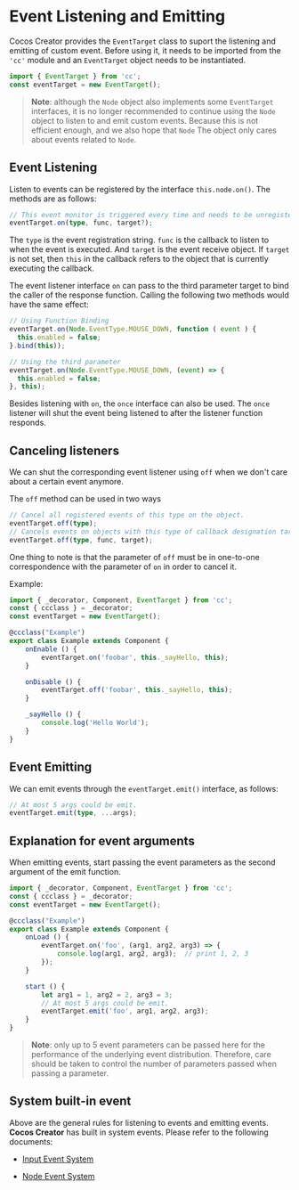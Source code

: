 # Event Listening and Emitting

Cocos Creator provides the `EventTarget` class to suport the listening and emitting of custom event. Before using it, it needs to be imported from the `'cc'` module and an `EventTarget` object needs to be instantiated.
```ts
import { EventTarget } from 'cc';
const eventTarget = new EventTarget();
```

> __Note__: although the `Node` object also implements some `EventTarget` interfaces, it is no longer recommended to continue using the `Node` object to listen to and emit custom events. Because this is not efficient enough, and we also hope that `Node` The object only cares about events related to `Node`.

## Event Listening

Listen to events can be registered by the interface `this.node.on()`. The methods are as follows:

```ts
// This event monitor is triggered every time and needs to be unregistered manually.
eventTarget.on(type, func, target?);
```

The `type` is the event registration string. `func` is the callback to listen to when the event is executed. And `target` is the event receive object. If `target` is not set, then `this` in the callback refers to the object that is currently executing the callback.

The event listener interface `on` can pass to the third parameter target to bind the caller of the response function. Calling the following two methods would have the same effect:

```ts
// Using Function Binding
eventTarget.on(Node.EventType.MOUSE_DOWN, function ( event ) {
  this.enabled = false;
}.bind(this));

// Using the third parameter
eventTarget.on(Node.EventType.MOUSE_DOWN, (event) => {
  this.enabled = false;
}, this);
```

Besides listening with `on`, the `once` interface can also be used. The `once` listener will shut the event being listened to after the listener function responds.

## Canceling listeners

We can shut the corresponding event listener using `off` when we don't care about a certain event anymore.

The `off` method can be used in two ways

```ts
// Cancel all registered events of this type on the object.
eventTarget.off(type);
// Cancels events on objects with this type of callback designation target.
eventTarget.off(type, func, target);
```

One thing to note is that the parameter of `off` must be in one-to-one correspondence with the parameter of `on` in order to cancel it.

Example:

```ts
import { _decorator, Component, EventTarget } from 'cc';
const { ccclass } = _decorator;
const eventTarget = new EventTarget();

@ccclass("Example")
export class Example extends Component {
    onEnable () {
        eventTarget.on('foobar', this._sayHello, this);
    }

    onDisable () {
        eventTarget.off('foobar', this._sayHello, this);
    }

    _sayHello () {
        console.log('Hello World');
    }
}
```

## Event Emitting

We can emit events through the `eventTarget.emit()` interface, as follows:

```ts
// At most 5 args could be emit.
eventTarget.emit(type, ...args);
```

## Explanation for event arguments

When emitting events, start passing the event parameters as the second argument of the emit function.

```ts
import { _decorator, Component, EventTarget } from 'cc';
const { ccclass } = _decorator;
const eventTarget = new EventTarget();

@ccclass("Example")
export class Example extends Component {
    onLoad () {
        eventTarget.on('foo', (arg1, arg2, arg3) => {
            console.log(arg1, arg2, arg3);  // print 1, 2, 3
        });
    }

    start () {
        let arg1 = 1, arg2 = 2, arg3 = 3;
        // At most 5 args could be emit.
        eventTarget.emit('foo', arg1, arg2, arg3);
    }
}
```

> __Note__: only up to 5 event parameters can be passed here for the performance of the underlying event distribution. Therefore, care should be taken to control the number of parameters passed when passing a parameter.

## System built-in event

Above are the general rules for listening to events and emitting events. __Cocos Creator__ has built in system events. Please refer to the following documents:

- [Input Event System](event-input.md)

- [Node Event System](event-node.md)
